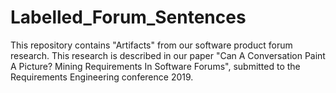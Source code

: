 # Labelled_Forum_Sentences
This repository contains  "Artifacts" from our software product forum research. This research is described in our paper "Can A Conversation Paint A Picture? Mining Requirements In Software Forums", submitted to the Requirements Engineering conference 2019.
